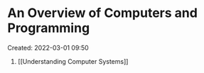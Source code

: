 # An Overview of Computers and Programming
Created: 2022-03-01 09:50

1.  [[Understanding Computer Systems]]